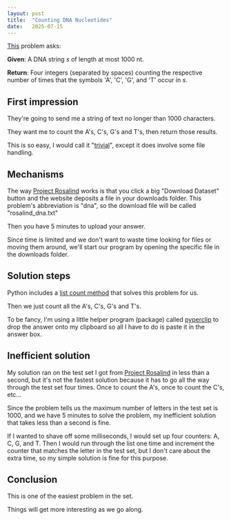 ```yaml
---
layout: post
title:  "Counting DNA Nucleotides"
date:   2025-07-15
---
```


[This](https://rosalind.info/problems/dna/) problem asks:

**Given**: A DNA string _s_ of length at most 1000 nt.

**Return**: Four integers (separated by spaces) counting the respective number of times that the symbols 'A', 'C', 'G', and 'T' occur in _s_.

## First impression
They're going to send me a string of text no longer than 1000 characters.

They want me to count the A's, C's, G's and T's, then return those results.

This is so easy, I would call it "[trivial](https://science.awjunaid.com/math/difference-between-trivial-vs-non-trivial-problem/)", except it does involve some file handling. 

## Mechanisms
The way [Project Rosalind](https://rosalind.info/about/) works is that you click a big "Download Dataset" button and the website deposits a file in your downloads folder.
This problem's abbreviation is "dna", so the download file will be called "rosalind_dna.txt"

Then you have 5 minutes to upload your answer. 

Since time is limited and we don't want to waste time looking for files or moving them around, we'll start our program by opening the specific file in the downloads folder.

## Solution steps
Python includes a [list count method](https://www.w3schools.com/python/ref_list_count.asp) that solves this problem for us.

Then we just count all the A's, C's, G's and T's.

To be fancy, I'm using a little helper program (package) called [pyperclip](https://pypi.org/project/pyperclip/) to drop the answer onto my clipboard so all I have to do is paste it in the answer box.
## Inefficient solution
My solution ran on the test set I got from [Project Rosalind](https://rosalind.info/about/) in less than a second, but it's not the fastest solution because it has to go all the way through the test set four times.
Once to count the A's, once to count the C's, etc...

Since the problem tells us the maximum number of letters in the test set is 1000, and we have 5 minutes to solve the problem, my inefficient solution that takes less than a second is fine.

If I wanted to shave off some milliseconds, I would set up four counters: A, C, G, and T. Then I would run through the list one time and increment the counter that matches the letter in the test set, but I don't care about the extra time, so my simple solution is fine for this purpose.

## Conclusion
This is one of the easiest problem in the set.

Things will get more interesting as we go along.



